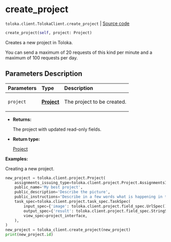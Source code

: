 # create_project
`toloka.client.TolokaClient.create_project` | [Source code](https://github.com/Toloka/toloka-kit/blob/v1.1.4/src/client/__init__.py#L1081)

```python
create_project(self, project: Project)
```

Creates a new project in Toloka.


You can send a maximum of 20 requests of this kind per minute and a maximum of 100 requests per day.

## Parameters Description

| Parameters | Type | Description |
| :----------| :----| :-----------|
`project`|**[Project](toloka.client.project.Project.md)**|<p>The project to be created.</p>

* **Returns:**

  The project with updated read-only fields.

* **Return type:**

  [Project](toloka.client.project.Project.md)

**Examples:**

Creating a new project.

```python
new_project = toloka.client.project.Project(
    assignments_issuing_type=toloka.client.project.Project.AssignmentsIssuingType.AUTOMATED,
    public_name='My best project',
    public_description='Describe the picture',
    public_instructions='Describe in a few words what is happening in the image.',
    task_spec=toloka.client.project.task_spec.TaskSpec(
        input_spec={'image': toloka.client.project.field_spec.UrlSpec()},
        output_spec={'result': toloka.client.project.field_spec.StringSpec()},
        view_spec=project_interface,
    ),
)
new_project = toloka_client.create_project(new_project)
print(new_project.id)
```
